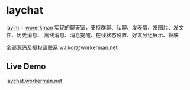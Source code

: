 # laychat
[layim](http://layim.layui.com/) + [worerkman](http://www.workerman.net) 实现的聊天室，支持群聊、私聊、发表情、发图片、发文件、历史消息、
离线消息、消息提醒、在线状态设置、好友分组展示、换肤

全部源码及授权请联系 walkor@workerman.net

## Live Demo
[laychat.workerman.net](http://laychat.workerman.net/)

